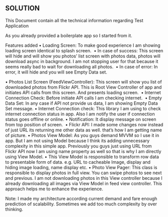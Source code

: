 ## SOLUTION

This Document contain all the technical information regarding Test Application 

As you already provided a boilerplate app so I started from it. 

Features added
•	Loading Screen: To make good experience I am showing loading screen identical to splash screen. 
•	In case of success: This screen will hide and will show you photos’ list screen with photos data, photos will download async in background. I am not stopping user for that because it seems really bad to wait for downloading all photos. 
•	In case of error: In error, it will hide and you will see Empty Data set.

•	Photos List Screen (FeedViewController): This screen will show you list of downloaded photos from Flickr API. This is Root View Controller of app and initiates API calls from this screen. And presents loading screen. 
•	Internet Connection Check: Before initiate API calls I am checking internet. 
•	Empty Data Set: In any case if API not provide us data, I am showing Empty Data Set message.
•	Internet Connection check: This library I am using to check internet connection status in app. Also I am notify the user if connection status goes offline or online.
•	Notification: It display message on screen from top position of screen. 
•	Flickr API: I made some changes now instead of just URL its returning me other data as well. that’s how I am getting name of picture.
•	Photos View Model: As you guys demand MVVM so I use it in app. But I am not using Model because I think its adding unnecessary complexity in this simple app. Previously you guys just using URL from Flickr API now I am using name property as well so that is why I am directly using View Model. 
•	This View Model is responsible to transform row data to presentable form of data. e.g. URL to cacheable Image, display and hiding image loading, name display etc.
•	Photo View Pager: This class is responsible to display photos in full view. You can swipe photos to see next and previous. I am not downloading photos in this View controller because I already downloading all images via View Model in feed view controller. This approach helps me to enhance the experience. 


Note: I made my architecture according current demand and fare enough prediction of scalability. Sometimes we add too much complexity by over thinking.   




